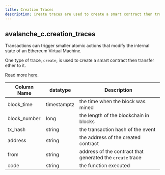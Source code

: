 ```yaml
---
title: Creation Traces
description: Create traces are used to create a smart contract then transfer ether to it.
---
```


## avalanche_c.creation_traces

Transactions can trigger smaller atomic actions that modify the internal state of an Ethereum Virtual Machine. 

One type of trace, `create`, is used to create a smart contract then transfer ether to it.

Read more [here](https://medium.com/chainalysis/ethereum-traces-not-transactions-3f0533d26aa).

| **Column Name** | **datatype** | **Description** |
| --------------- | ------------ | --------------- |
| block\_time     | timestamptz  | the time when the block was mined |
| block\_number   | long         | the length of the blockchain in blocks |
| tx\_hash        | string       | the transaction hash of the event |
| address         | string       | the address of the created contract |
| from            | string       | address of the contract that generated the `create` trace |
| code            | string       | the function executed |